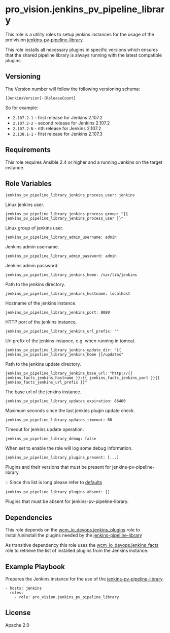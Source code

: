 # pro_vision.jenkins_pv_pipeline_library

This role is a utility roles to setup jenkins instances for the usage of
the pro!vision
[jenkins-pv-pipeline-library](https://github.com/pro-vision/jenkins-pv-pipeline-library).

This role installs all necessary plugins in specific versions which
ensures that the shared pipeline library is always running with the
latest compatible plugins.

## Versioning

The Version number will follow the following versioning schema:

`[JenkinsVersion]-[ReleaseCount]`

So for example:
* `2.107.2-1` - first release for Jenkins 2.107.2
* `2.107.2-2` - second release for Jenkins 2.107.2
* `2.107.2-N` - nth release for Jenkins 2.107.2
* `2.138.1-1` - first release for Jenkins 2.107.3

## Requirements

This role requires Ansible 2.4 or higher and a running Jenkins on the
target instance.

## Role Variables

    jenkins_pv_pipeline_library_jenkins_process_user: jenkins

Linux jenkins user.

    jenkins_pv_pipeline_library_jenkins_process_group: "{{ jenkins_pv_pipeline_library_jenkins_process_user }}"

Linux group of jenkins user.

    jenkins_pv_pipeline_library_admin_username: admin

Jenkins admin username.

    jenkins_pv_pipeline_library_admin_password: admin

Jenkins admin password.

    jenkins_pv_pipeline_library_jenkins_home: /var/lib/jenkins

Path to the jenkins directory.

    jenkins_pv_pipeline_library_jenkins_hostname: localhost

Hostname of the jenkins instance.

    jenkins_pv_pipeline_library_jenkins_port: 8080

HTTP port of the jenkins instance.

    jenkins_pv_pipeline_library_jenkins_url_prefix: ""

Url prefix of the jenkins instance, e.g. when running in tomcat.

    jenkins_pv_pipeline_library_jenkins_update_dir: "{{ jenkins_pv_pipeline_library_jenkins_home }}/updates"

Path to the jenkins update directory.

    jenkins_pv_pipeline_library_jenkins_base_url: "http://{{ jenkins_facts_jenkins_hostname }}:{{ jenkins_facts_jenkins_port }}{{ jenkins_facts_jenkins_url_prefix }}"

The base url of the jenkins instance.

    jenkins_pv_pipeline_library_updates_expiration: 86400

Maximum seconds since the last jenkins plugin update check.

    jenkins_pv_pipeline_library_updates_timeout: 60

Timeout for jenkins update operation.

    jenkins_pv_pipeline_library_debug: false

When set to enable the role will log some debug information.

    jenkins_pv_pipeline_library_plugins_present: [...]

Plugins and their versions that must be present for
jenkins-pv-pipeline-library.

:bulb: Since this list is long please refer to
[defaults](defaults/main.yml)

    jenkins_pv_pipeline_library_plugins_absent: []

Plugins that must be absent for jenkins-pv-pipeline-library.

## Dependencies

This role depends on the
[wcm_io_devops.jenkins_plugins](https://github.com/wcm-io-devops/ansible-jenkins-plugins)
role to install/uninstall the plugins needed by the
[jenkins-pipeline-library](https://github.com/wcm_io_devops.jenkins_pipeline_library)

As transitive dependency this role uses the
[wcm_io_devops.jenkins_facts](https://github.com/wcm-io-devops/ansible-jenkins-facts)
role to retrieve the list of installed plugins from the Jenkins
instance.

## Example Playbook

Prepares the Jenkins instance for the use of the
[jenkins-pv-pipeline-library](https://github.com/pro-vision/jenkins-pv-pipeline-library).

	- hosts: jenkins
	  roles:
	    - role: pro_vision.jenkins_pv_pipeline_library

## License

Apache 2.0